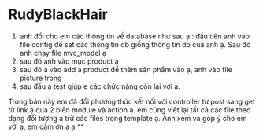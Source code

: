 # RudyBlackHair

1. anh đổi cho em các thông tin về database như sau ạ : 
đầu tiên anh vào file config để set các thông tin db giống thông tin db của anh ạ. 
Sau đó anh chạy file mvc_model ạ 
2. sau đó anh vào mục product ạ 
3. sau đó a vào add a product để thêm sản phẩm vào ạ, anh vào file picture trong 
4. sau đấu a test giúp e các chức năng còn lại với ạ.

Trong bản này em đã đổi phương thức kết nối với controller từ post sang get từ link ạ qua 2 biến module và action ạ.
em cũng viết lại tất cả các file theo dạng đối tượng ạ trừ các files trong template ạ.
Anh xem và góp ý cho em với ạ, em cảm ơn a ạ ^^

